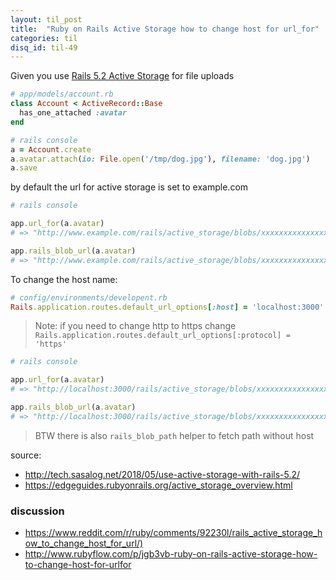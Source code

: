 ```yaml
---
layout: til_post
title:  "Ruby on Rails Active Storage how to change host for url_for"
categories: til
disq_id: til-49
---
```


Given you use [Rails 5.2 Active Storage](https://edgeguides.rubyonrails.org/active_storage_overview.html) for file uploads

```ruby
# app/models/account.rb
class Account < ActiveRecord::Base
  has_one_attached :avatar
end

# rails console
a = Account.create
a.avatar.attach(io: File.open('/tmp/dog.jpg'), filename: 'dog.jpg')
a.save

```

by default the url for active storage is set to example.com

```ruby
# rails console

app.url_for(a.avatar)
# => "http://www.example.com/rails/active_storage/blobs/xxxxxxxxxxxxxxxxxxxxxxxxxx/dog.jpg" 

app.rails_blob_url(a.avatar)
# => "http://www.example.com/rails/active_storage/blobs/xxxxxxxxxxxxxxxxxxxxxxxxxx/dog.jpg" 
```

To change the host name:

```ruby
# config/environments/developent.rb
Rails.application.routes.default_url_options[:host] = 'localhost:3000'
```

> Note: if you need to change http to https change `Rails.application.routes.default_url_options[:protocol] = 'https'`

```ruby
# rails console

app.url_for(a.avatar)
# => "http://localhost:3000/rails/active_storage/blobs/xxxxxxxxxxxxxxxxxxxxxxxxxx/dog.jpg" 

app.rails_blob_url(a.avatar)
# => "http://localhost:3000/rails/active_storage/blobs/xxxxxxxxxxxxxxxxxxxxxxxxxx/dog.jpg" 
```

> BTW there is also `rails_blob_path` helper to fetch path without host


source:

* <http://tech.sasalog.net/2018/05/use-active-storage-with-rails-5.2/>
* <https://edgeguides.rubyonrails.org/active_storage_overview.html>

### discussion

* <https://www.reddit.com/r/ruby/comments/92230l/rails_active_storage_how_to_change_host_for_url/)>
* <http://www.rubyflow.com/p/jgb3vb-ruby-on-rails-active-storage-how-to-change-host-for-urlfor>
